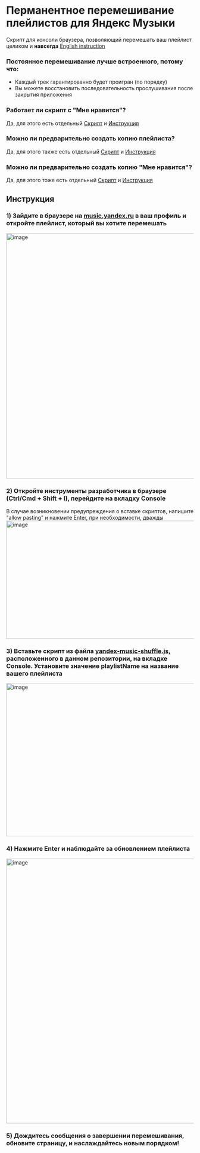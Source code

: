 # Перманентное перемешивание плейлистов для Яндекс Музыки
Скрипт для консоли браузера, позволяющий перемешать ваш плейлист целиком и **навсегда**
[English instruction](./README-en.md)

### Постоянное перемешивание лучше встроенного, потому что:
- Каждый трек гарантированно будет проигран (по порядку)
- Вы можете восстановить последовательность прослушивания после закрытия приложения

### Работает ли скрипт с "Мне нравится"?
Да, для этого есть отдельный [Скрипт](./yandex-music-shuffle-i-like.js) и [Инструкция](./i-like.md)

### Можно ли предварительно создать копию плейлиста?
Да, для этого также есть отдельный [Скрипт](./yandex-music-copy.js) и [Инструкция](./copy.md)

### Можно ли предварительно создать копию "Мне нравится"?
Да, для этого тоже есть отдельный [Скрипт](./yandex-music-copy-i-like.js) и [Инструкция](./copy-i-like.md)

## Инструкция

### 1) Зайдите в браузере на [music.yandex.ru](https://music.yandex.ru) в ваш профиль и откройте плейлист, который вы хотите перемешать
<img width="920" height="657" alt="image" src="https://github.com/user-attachments/assets/ee520152-1495-4665-bebd-d200329d34f1" />

### 2) Откройте инструменты разработчика в браузере (Ctrl/Cmd + Shift + I), перейдите на вкладку Console
В случае возникновении предупреждения о вставке скриптов, напишите "allow pasting" и нажмите Enter, при необходимости, дважды
<img width="1275" height="316" alt="image" src="https://github.com/user-attachments/assets/8422b424-6c20-4faa-a9a0-90dba4616fb7" />

### 3) Вставьте скрипт из файла [yandex-music-shuffle.js](./yandex-music-shuffle.js), расположенного в данном репозитории, на вкладке Console. Установите значение playlistName на название вашего плейлиста
<img width="1099" height="410" alt="image" src="https://github.com/user-attachments/assets/8df9a416-d092-41a1-99af-c402f5437f61" />

### 4) Нажмите Enter и наблюдайте за обновлением плейлиста
<img width="1151" height="709" alt="image" src="https://github.com/user-attachments/assets/c194231b-48e4-40df-aeee-cbaf0844326a" />

### 5) Дождитесь сообщения о завершении перемешивания, обновите страницу, и наслаждайтесь новым порядком!
